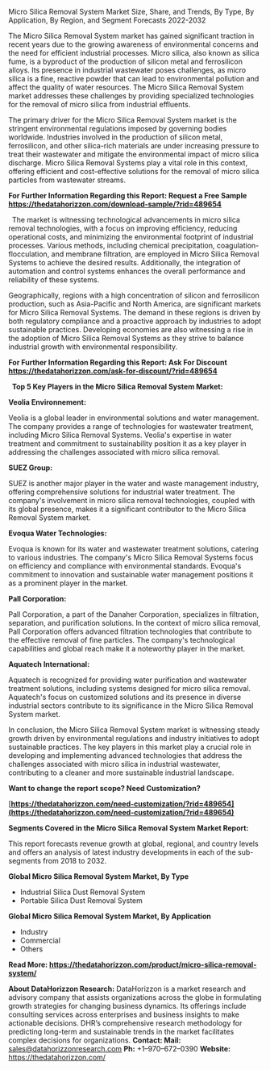 ﻿Micro Silica Removal System Market Size, Share, and Trends, By Type, By Application, By Region, and Segment Forecasts 2022-2032

The Micro Silica Removal System market has gained significant traction in recent years due to the growing awareness of environmental concerns and the need for efficient industrial processes. Micro silica, also known as silica fume, is a byproduct of the production of silicon metal and ferrosilicon alloys. Its presence in industrial wastewater poses challenges, as micro silica is a fine, reactive powder that can lead to environmental pollution and affect the quality of water resources. The Micro Silica Removal System market addresses these challenges by providing specialized technologies for the removal of micro silica from industrial effluents.

The primary driver for the Micro Silica Removal System market is the stringent environmental regulations imposed by governing bodies worldwide. Industries involved in the production of silicon metal, ferrosilicon, and other silica-rich materials are under increasing pressure to treat their wastewater and mitigate the environmental impact of micro silica discharge. Micro Silica Removal Systems play a vital role in this context, offering efficient and cost-effective solutions for the removal of micro silica particles from wastewater streams.

**For Further Information Regarding this Report: Request a Free Sample <https://thedatahorizzon.com/download-sample/?rid=489654>** 

` `The market is witnessing technological advancements in micro silica removal technologies, with a focus on improving efficiency, reducing operational costs, and minimizing the environmental footprint of industrial processes. Various methods, including chemical precipitation, coagulation-flocculation, and membrane filtration, are employed in Micro Silica Removal Systems to achieve the desired results. Additionally, the integration of automation and control systems enhances the overall performance and reliability of these systems.

Geographically, regions with a high concentration of silicon and ferrosilicon production, such as Asia-Pacific and North America, are significant markets for Micro Silica Removal Systems. The demand in these regions is driven by both regulatory compliance and a proactive approach by industries to adopt sustainable practices. Developing economies are also witnessing a rise in the adoption of Micro Silica Removal Systems as they strive to balance industrial growth with environmental responsibility.

**For Further Information Regarding this Report: Ask For Discount <https://thedatahorizzon.com/ask-for-discount/?rid=489654>** 

` `**Top 5 Key Players in the Micro Silica Removal System Market:**

**Veolia Environnement:**

Veolia is a global leader in environmental solutions and water management. The company provides a range of technologies for wastewater treatment, including Micro Silica Removal Systems. Veolia's expertise in water treatment and commitment to sustainability position it as a key player in addressing the challenges associated with micro silica removal.

**SUEZ Group:**

SUEZ is another major player in the water and waste management industry, offering comprehensive solutions for industrial water treatment. The company's involvement in micro silica removal technologies, coupled with its global presence, makes it a significant contributor to the Micro Silica Removal System market.

**Evoqua Water Technologies:**

Evoqua is known for its water and wastewater treatment solutions, catering to various industries. The company's Micro Silica Removal Systems focus on efficiency and compliance with environmental standards. Evoqua's commitment to innovation and sustainable water management positions it as a prominent player in the market.

**Pall Corporation:**

Pall Corporation, a part of the Danaher Corporation, specializes in filtration, separation, and purification solutions. In the context of micro silica removal, Pall Corporation offers advanced filtration technologies that contribute to the effective removal of fine particles. The company's technological capabilities and global reach make it a noteworthy player in the market.

**Aquatech International:**

Aquatech is recognized for providing water purification and wastewater treatment solutions, including systems designed for micro silica removal. Aquatech's focus on customized solutions and its presence in diverse industrial sectors contribute to its significance in the Micro Silica Removal System market.

In conclusion, the Micro Silica Removal System market is witnessing steady growth driven by environmental regulations and industry initiatives to adopt sustainable practices. The key players in this market play a crucial role in developing and implementing advanced technologies that address the challenges associated with micro silica in industrial wastewater, contributing to a cleaner and more sustainable industrial landscape.

**Want to change the report scope? Need Customization?**

[**https://thedatahorizzon.com/need-customization/?rid=489654](https://thedatahorizzon.com/need-customization/?rid=489654)** 

**Segments Covered in the Micro Silica Removal System Market Report:**

This report forecasts revenue growth at global, regional, and country levels and offers an analysis of latest industry developments in each of the sub-segments from 2018 to 2032.

**Global Micro Silica Removal System Market, By Type**

- Industrial Silica Dust Removal System
- Portable Silica Dust Removal System

**Global Micro Silica Removal System Market, By Application**

- Industry
- Commercial
- Others

**Read More: <https://thedatahorizzon.com/product/micro-silica-removal-system/>** 

**About DataHorizzon Research:**DataHorizzon is a market research and advisory company that assists organizations across the globe in formulating growth strategies for changing business dynamics. Its offerings include consulting services across enterprises and business insights to make actionable decisions. DHR’s comprehensive research methodology for predicting long-term and sustainable trends in the market facilitates complex decisions for organizations.**Contact:Mail:** <sales@datahorizzonresearch.com> **Ph:** +1–970–672–0390**Website:** <https://thedatahorizzon.com/> 

